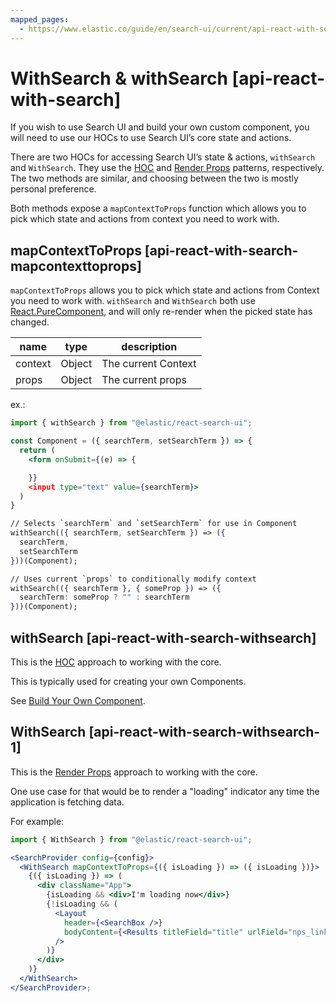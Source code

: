 ```yaml
---
mapped_pages:
  - https://www.elastic.co/guide/en/search-ui/current/api-react-with-search.html
---
```


# WithSearch & withSearch [api-react-with-search]

If you wish to use Search UI and build your own custom component, you will need to use our HOCs to use Search UI’s core state and actions.

There are two HOCs for accessing Search UI’s state & actions, `withSearch` and `WithSearch`. They use the [HOC](https://reactjs.org/docs/higher-order-components.html) and [Render Props](https://reactjs.org/docs/render-props.html) patterns, respectively. The two methods are similar, and choosing between the two is mostly personal preference.

Both methods expose a `mapContextToProps` function which allows you to pick which state and actions from context you need to work with.

## mapContextToProps [api-react-with-search-mapcontexttoprops]

`mapContextToProps` allows you to pick which state and actions from Context you need to work with. `withSearch` and `WithSearch` both use [React.PureComponent](https://reactjs.org/docs/react-api.html#reactpurecomponent), and will only re-render when the picked state has changed.

| name    | type   | description         |
| ------- | ------ | ------------------- |
| context | Object | The current Context |
| props   | Object | The current props   |

ex.:

```jsx
import { withSearch } from "@elastic/react-search-ui";

const Component = ({ searchTerm, setSearchTerm }) => {
  return (
    <form onSubmit={(e) => {

    }}
    <input type="text" value={searchTerm}>
  )
}

// Selects `searchTerm` and `setSearchTerm` for use in Component
withSearch(({ searchTerm, setSearchTerm }) => ({
  searchTerm,
  setSearchTerm
}))(Component);

// Uses current `props` to conditionally modify context
withSearch(({ searchTerm }, { someProp }) => ({
  searchTerm: someProp ? "" : searchTerm
}))(Component);
```

## withSearch [api-react-with-search-withsearch]

This is the [HOC](https://reactjs.org/docs/higher-order-components.html) approach to working with the core.

This is typically used for creating your own Components.

See [Build Your Own Component](/reference/guides-creating-own-components.md).

## WithSearch [api-react-with-search-withsearch-1]

This is the [Render Props](https://reactjs.org/docs/render-props.html) approach to working with the core.

One use case for that would be to render a "loading" indicator any time the application is fetching data.

For example:

```jsx
import { WithSearch } from "@elastic/react-search-ui";

<SearchProvider config={config}>
  <WithSearch mapContextToProps={({ isLoading }) => ({ isLoading })}>
    {({ isLoading }) => (
      <div className="App">
        {isLoading && <div>I'm loading now</div>}
        {!isLoading && (
          <Layout
            header={<SearchBox />}
            bodyContent={<Results titleField="title" urlField="nps_link" />}
          />
        )}
      </div>
    )}
  </WithSearch>
</SearchProvider>;
```
